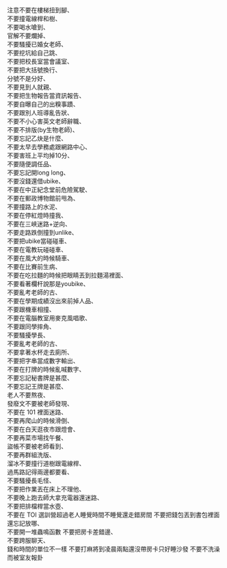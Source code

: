 注意不要在樓梯扭到腳、  
不要撞電線桿和樹、  
不要喝水嗆到、  
官解不要爛掉、  
不要騷擾已婚女老師、  
不要挖坑給自己跳、  
不要把校長室當會議室、  
不要把大括號換行、  
分號不是分好、  
不要見到人就親、  
不要把生物報告當資訊報告、  
不要自曝自己的出糗事蹟、  
不要跟別人班導亂告狀、  
不要不小心害英文老師辭職、  
不要不排版(by生物老師)、  
不要忘記乙炔是什麼、  
不要太早去學務處跟網路中心、  
不要害班上平均掉10分、  
不要隨便調任品、  
不要忘記開long long、  
不要沒錢還借ubike、  
不要在中正紀念堂前危險駕駛、  
不要在郵政博物館前甩為、  
不要撞路上的水泥、  
不要在停紅燈時撞我、  
不要在三峽迷路+逆向、  
不要走路跌倒撞到unlike、  
不要把ubike當碰碰車、  
不要在電教玩碰碰車、  
不要在風大的時候騎車、  
不要在比賽前生病、  
不要在吃拉麵的時候把眼睛丟到拉麵湯裡面、  
不要看著欄杆說那是youbike、  
不要亂考老師的古、  
不要在學期成績沒出來前掉人品、  
不要跟機車相撞、  
不要在電腦教室用麥克風唱歌、  
不要跟同學摔角、  
不要騷擾學長、  
不要亂考老師的古、  
不要拿著水杯走去廁所、  
不要把字串當成數字輸出、  
不要在打牌的時候亂喊數字、  
不要忘記秘書牌是甚麼、  
不要忘記王牌是甚麼、  
老人不要熬夜、  
發廢文不要被老師發現、  
不要在 101 裡面迷路、  
不要再爬山的時候滑倒、  
不要在白天逛夜市跟燈會、  
不要再菜市場找午餐、  
盜帳不要被老師看到、  
不要再群組洗版、  
溜冰不要撞行道樹跟電線桿、  
過馬路記得兩邊都要看、  
不要騷擾長毛怪、  
不要把作業丟在床上不理他、  
不要晚上跑去師大拿充電器還迷路、  
不要把排檔桿當水壺、  
不要在 TOI 選訓營超過老人睡覺時間不睡覺還走錯房間
不要把錢包丟到書包裡面還忘記放哪、  
不要開一堆蟲鳴函數
不要把房卡差錯邊、  
不要跨服聊天、  
錢和時間的單位不一樣
不要打麻將到凌晨兩點還沒帶房卡只好睡沙發
不要不洗澡而被室友報卦
